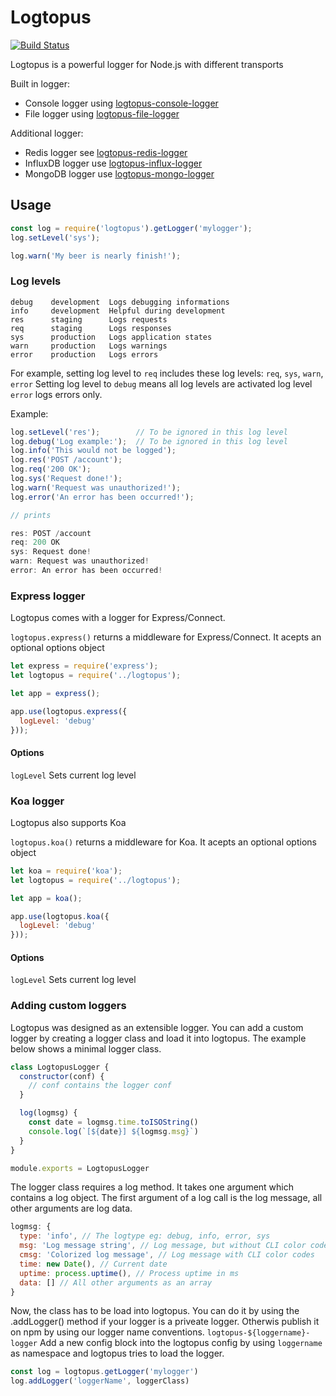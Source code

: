 Logtopus
========

[![Build Status](https://travis-ci.org/Andifeind/logtopus-console-logger.svg?branch=develop)](https://travis-ci.org/Andifeind/logtopus)

Logtopus is a powerful logger for Node.js with different transports

Built in logger:
* Console logger using [logtopus-console-logger](https://npmjs.org/packages/logtopus-console-logger)
* File logger using [logtopus-file-logger](https://npmjs.org/packages/logtopus-file-logger)

Additional logger:
* Redis logger see [logtopus-redis-logger](https://npmjs.org/packages/logtopus-redis-logger)
* InfluxDB logger use [logtopus-influx-logger](https://npmjs.org/packages/logtopus-influx-logger)
* MongoDB logger use [logtopus-mongo-logger](https://npmjs.org/packages/logtopus-mongo-logger)

## Usage

```js
const log = require('logtopus').getLogger('mylogger');
log.setLevel('sys');

log.warn('My beer is nearly finish!');
```

### Log levels

    debug    development  Logs debugging informations
    info     development  Helpful during development
    res      staging      Logs requests
    req      staging      Logs responses
    sys      production   Logs application states
    warn     production   Logs warnings
    error    production   Logs errors

For example, setting log level to `req` includes these log levels: `req`, `sys`, `warn`, `error`
Setting log level to `debug` means all log levels are activated
log level `error` logs errors only.

Example:

```js
log.setLevel('res');        // To be ignored in this log level
log.debug('Log example:');  // To be ignored in this log level
log.info('This would not be logged');
log.res('POST /account');
log.req('200 OK');
log.sys('Request done!');
log.warn('Request was unauthorized!');
log.error('An error has been occurred!');

// prints

res: POST /account
req: 200 OK
sys: Request done!
warn: Request was unauthorized!
error: An error has been occurred!
```

### Express logger

Logtopus comes with a logger for Express/Connect.

`logtopus.express()` returns a middleware for Express/Connect. It acepts an optional options object

```js
let express = require('express');
let logtopus = require('../logtopus');

let app = express();

app.use(logtopus.express({
  logLevel: 'debug'
}));
```

#### Options

`logLevel` Sets current log level


### Koa logger

Logtopus also supports Koa

`logtopus.koa()` returns a middleware for Koa. It acepts an optional options object

```js
let koa = require('koa');
let logtopus = require('../logtopus');

let app = koa();

app.use(logtopus.koa({
  logLevel: 'debug'
}));
```

#### Options

`logLevel` Sets current log level

### Adding custom loggers

Logtopus was designed as an extensible logger. You can add a custom logger by creating a logger class and load it into logtopus. The example below shows a minimal logger class.

```js
class LogtopusLogger {
  constructor(conf) {
    // conf contains the logger conf
  }

  log(logmsg) {
    const date = logmsg.time.toISOString()
    console.log(`[${date}] ${logmsg.msg}`)
  }
}

module.exports = LogtopusLogger
```

The logger class requires a log method. It takes one argument which contains a log object. The first argument of a log call is the log message, all other arguments are log data.

```js
logmsg: {
  type: 'info', // The logtype eg: debug, info, error, sys
  msg: 'Log message string', // Log message, but without CLI color codes
  cmsg: 'Colorized log message', // Log message with CLI color codes
  time: new Date(), // Current date
  uptime: process.uptime(), // Process uptime in ms
  data: [] // All other arguments as an array
}
```

Now, the class has to be load into logtopus. You can do it by using the .addLogger() method if your logger is a priveate logger. Otherwis publish it on npm by using our logger name conventions. `logtopus-${loggername}-logger`
Add a new config block into the logtopus config by using `loggername` as namespace and logtopus tries to load the logger.

```js
const log = logtopus.getLogger('mylogger')
log.addLogger('loggerName', loggerClass)
```
